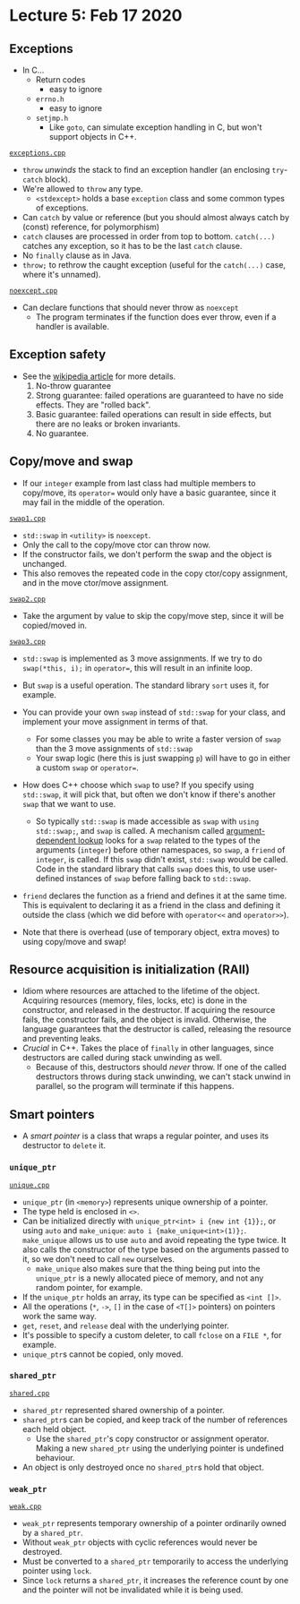 # Lecture 5: Feb 17 2020

## Exceptions
- In C...
  - Return codes
    - easy to ignore
  - `errno.h`
    - easy to ignore
  - `setjmp.h`
    - Like `goto`, can simulate exception handling in C, but won't support objects in C++.

[`exceptions.cpp`](exceptions.cpp)

- `throw` _unwinds_ the stack to find an exception handler (an enclosing `try`-`catch` block).
- We're allowed to `throw` any type.
  - `<stdexcept>` holds a base `exception` class and some common types of exceptions.
- Can `catch` by value or reference (but you should almost always catch by (const) reference, for polymorphism)
- `catch` clauses are processed in order from top to bottom. `catch(...)` catches any exception, so it has to be the last `catch` clause.
- No `finally` clause as in Java.
- `throw;` to rethrow the caught exception (useful for the `catch(...)` case, where it's unnamed).

[`noexcept.cpp`](noexcept.cpp)

- Can declare functions that should never throw as `noexcept`
  - The program terminates if the function does ever throw, even if a handler is available.

## Exception safety

- See the [wikipedia article](https://en.wikipedia.org/wiki/Exception_safety) for more details.
  1. No-throw guarantee
  2. Strong guarantee: failed operations are guaranteed to have no side effects. They are "rolled back".
  3. Basic guarantee: failed operations can result in side effects, but there are no leaks or broken invariants.
  4. No guarantee.

## Copy/move and swap

- If our `integer` example from last class had multiple members to copy/move, its `operator=` would only have a basic guarantee, since it may fail in the middle of the operation.

[`swap1.cpp`](swap1.cpp)

- `std::swap` in `<utility>` is `noexcept`.
- Only the call to the copy/move ctor can throw now.
- If the constructor fails, we don't perform the swap and the object is unchanged.
- This also removes the repeated code in the copy ctor/copy assignment, and in the move ctor/move assignment.

[`swap2.cpp`](swap2.cpp)

- Take the argument by value to skip the copy/move step, since it will be copied/moved in.

[`swap3.cpp`](swap3.cpp)

- `std::swap` is implemented as 3 move assignments. If we try to do `swap(*this, i);` in `operator=`, this will result in an infinite loop.
- But `swap` is a useful operation. The standard library `sort` uses it, for example.
- You can provide your own `swap` instead of `std::swap` for your class, and implement your move assignment in terms of that.
  - For some classes you may be able to write a faster version of `swap` than the 3 move assignments of `std::swap`
  - Your swap logic (here this is just swapping `p`) will have to go in either a custom `swap` or `operator=`.
- How does C++ choose which `swap` to use? If you specify using `std::swap`, it will pick that, but often we don't know if there's another `swap` that we want to use.
  - So typically `std::swap` is made accessible as `swap` with `using std::swap;`, and `swap` is called. A mechanism called [argument-dependent lookup](https://en.cppreference.com/w/cpp/language/adl) looks for a `swap` related to the types of the arguments (`integer`) before other namespaces, so `swap`, a `friend` of `integer`, is called. If this `swap` didn't exist, `std::swap` would be called. Code in the standard library that calls `swap` does this, to use user-defined instances of `swap` before falling back to `std::swap`.
- `friend` declares the function as a friend and defines it at the same time. This is equivalent to declaring it as a friend in the class and defining it outside the class (which we did before with `operator<<` and `operator>>`).

- Note that there is overhead (use of temporary object, extra moves) to using copy/move and swap!

## Resource acquisition is initialization (RAII)

- Idiom where resources are attached to the lifetime of the object. Acquiring resources (memory, files, locks, etc) is done in the constructor, and released in the destructor. If acquiring the resource fails, the constructor fails, and the object is invalid. Otherwise, the language guarantees that the destructor is called, releasing the resource and preventing leaks.
- _Crucial_ in C++. Takes the place of `finally` in other languages, since destructors are called during stack unwinding as well.
  - Because of this, destructors should _never_ throw. If one of the called destructors throws during stack unwinding, we can't stack unwind in parallel, so the program will terminate if this happens.

## Smart pointers

- A _smart pointer_ is a class that wraps a regular pointer, and uses its destructor to `delete` it.

### `unique_ptr`

[`unique.cpp`](unique.cpp)

- `unique_ptr` (in `<memory>`) represents unique ownership of a pointer.
- The type held is enclosed in `<>`.
- Can be initialized directly with `unique_ptr<int> i {new int {1}};`, or using `auto` and `make_unique`: `auto i {make_unique<int>(1)};`. `make_unique` allows us to use `auto` and avoid repeating the type twice. It also calls the constructor of the type based on the arguments passed to it, so we don't need to call `new` ourselves.
  - `make_unique` also makes sure that the thing being put into the `unique_ptr` is a newly allocated piece of memory, and not any random pointer, for example.
- If the `unique_ptr` holds an array, its type can be specified as `<int []>`.
- All the operations (`*`, `->`, `[]` in the case of `<T[]>` pointers) on pointers work the same way.
- `get`, `reset`, and `release` deal with the underlying pointer.
- It's possible to specify a custom deleter, to call `fclose` on a `FILE *`, for example.
- `unique_ptr`s cannot be copied, only moved.

### `shared_ptr`

[`shared.cpp`](shared.cpp)

- `shared_ptr` represented shared ownership of a pointer.
- `shared_ptr`s can be copied, and keep track of the number of references each held object.
  - Use the `shared_ptr`'s copy constructor or assignment operator. Making a new `shared_ptr` using the underlying pointer is undefined behaviour.
- An object is only destroyed once no `shared_ptr`s hold that object.

### `weak_ptr`

[`weak.cpp`](weak.cpp)

- `weak_ptr` represents temporary ownership of a pointer ordinarily owned by a `shared_ptr`.
- Without `weak_ptr` objects with cyclic references would never be destroyed.
- Must be converted to a `shared_ptr` temporarily to access the underlying pointer using `lock`.
- Since `lock` returns a `shared_ptr`, it increases the reference count by one and the pointer will not be invalidated while it is being used.
